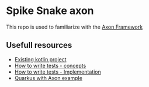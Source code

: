 # Spike Snake axon

This repo is used to familiarize with the [Axon Framework](https://axoniq.io/)

## Usefull resources
- [Existing kotlin project](https://github.com/srbarrios/spring-axon-kotlin-example)
- [How to write tests - concepts](https://medium.com/digitalfrontiers/test-first-development-using-axon-framework-72f6d2a3d6f2)
- [How to write tests - Implementation](https://www.novatec-gmbh.de/en/blog/testing-event-sourcing-applications/)
- [Quarkus with Axon example](https://github.com/frezelth/axon-quarkus)